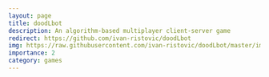 ```yaml
---
layout: page
title: doodLbot
description: An algorithm-based multiplayer client-server game  
redirect: https://github.com/ivan-ristovic/doodLbot 
img: https://raw.githubusercontent.com/ivan-ristovic/doodLbot/master/images/preview.PNG
importance: 2
category: games
---
```


